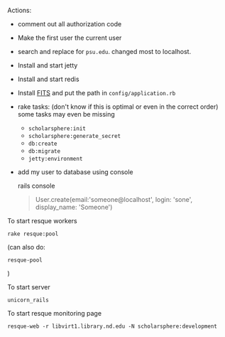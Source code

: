 
Actions:

 * comment out all authorization code
 * Make the first user the current user
 * search and replace for `psu.edu`. changed most to localhost.
 * Install and start jetty
 * Install and start redis
 * Install [FITS][] and put the path in `config/application.rb`
 * rake tasks: (don't know if this is optimal or even in the correct order)
   some tasks may even be missing

   - `scholarsphere:init`
   - `scholarsphere:generate_secret`
   - `db:create`
   - `db:migrate`
   - `jetty:environment`

 * add my user to database using console

    rails console
    > User.create(email:'someone@localhost', login: 'sone', display_name: 'Someone')


 [FITS]: http://code.google.com/p/fits/

To start resque workers

    rake resque:pool

(can also do:

    resque-pool

)

To start server

    unicorn_rails

To start resque monitoring page

    resque-web -r libvirt1.library.nd.edu -N scholarsphere:development
